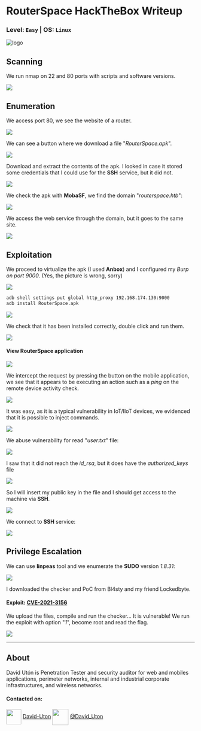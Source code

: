 # RouterSpace HackTheBox Writeup
### Level: `Easy` | OS: `Linux`

![logo](1.png)

## Scanning
We run nmap on 22 and 80 ports with scripts and software versions.

![](2.png)

## Enumeration
We access port 80, we see the website of a router.

![](3.png)

We can see a button where we download a file "*RouterSpace.apk*".

![](4.png)

Download and extract the contents of the apk. I looked in case it stored some credentials that I could use for the **SSH** service, but it did not.

![](5.png)

We check the apk with **MobaSF**, we find the domain "*routerspace.htb*":

![](6.png)

We access the web service through the domain, but it goes to the same site.

![](7.png)


## Exploitation
We proceed to virtualize the apk (I used **Anbox**) and I configured my *Burp on port 9000*. (Yes, the picture is wrong, sorry)

![](11.png)

```bash
adb shell settings put global http_proxy 192.168.174.130:9000
adb install RouterSpace.apk
```

![](8.png)

We check that it has been installed correctly, double click and run them.

![](9.png)

#### View RouterSpace application
![](10.png)

We intercept the request by pressing the button on the mobile application, we see that it appears to be executing an action such as a *ping* on the remote device activity check.

![](12.png)

It was easy, as it is a typical vulnerability in IoT/IIoT devices, we evidenced that it is possible to inject commands.

![](13.png)

We abuse vulnerability for read "*user.txt*" file:

![](14.png)

I saw that it did not reach the *id_rsa*, but it does have the *authorized_keys* file

![](15.png)

So I will insert my public key in the file and I should get access to the machine via **SSH**.

![](16.png)

We connect to **SSH** service:

![](17.png)


## Privilege Escalation
We can use **linpeas** tool and we enumerate the **SUDO** version *1.8.31*:

![](18.png)

I downloaded the checker and PoC from Bl4sty and my friend Lockedbyte.
#### Exploit: [CVE-2021-3156](https://github.com/m3n0sd0n4ld/CVE-Exploits/tree/main/CVE-2021-3156)

We upload the files, compile and run the checker... It is vulnerable! We run the exploit with option "*1*", become root and read the flag.

![](19.png)

---
## About

David Utón is Penetration Tester and security auditor for web and mobiles applications, perimeter networks, internal and industrial corporate infrastructures, and wireless networks.

#### Contacted on:

<img src='https://m3n0sd0n4ld.github.io/imgs/linkedin.png' width='40' align='center'> [David-Uton](https://www.linkedin.com/in/david-uton/)
<img src='https://m3n0sd0n4ld.github.io/imgs/twitter.png' width='43' align='center'> [@David_Uton](https://twitter.com/David_Uton)